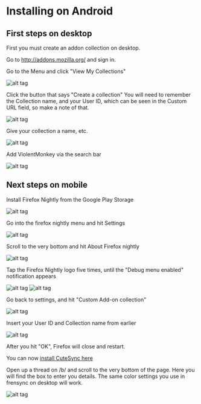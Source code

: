 # Installing on Android

## First steps on desktop

First you must create an addon collection on desktop.

Go to http://addons.mozilla.org/ and sign in.

Go to the Menu and click "View My Collections"

![alt tag](https://raw.github.com/ErinSteph/Cute-Sync/master/installing/a.png)

Click the button that says "Create a collection" You will need to remember the Collection name, and your User ID, which can be seen in the Custom URL field, so make a note of that.

![alt tag](https://raw.github.com/ErinSteph/Cute-Sync/master/installing/b.png)

Give your collection a name, etc.

![alt tag](https://raw.github.com/ErinSteph/Cute-Sync/master/installing/1.png)

Add ViolentMonkey via the search bar

![alt tag](https://raw.github.com/ErinSteph/Cute-Sync/master/installing/d.png)

## Next steps on mobile

Install Firefox Nightly from the Google Play Storage

![alt tag](https://raw.github.com/ErinSteph/Cute-Sync/master/installing/0.png)

Go into the firefox nightly menu and hit Settings

![alt tag](https://raw.github.com/ErinSteph/Cute-Sync/master/installing/2.png)

Scroll to the very bottom and hit About Firefox nightly

![alt tag](https://raw.github.com/ErinSteph/Cute-Sync/master/installing/3.png)

Tap the Firefox Nightly logo five times, until the "Debug menu enabled" notification appears

![alt tag](https://raw.github.com/ErinSteph/Cute-Sync/master/installing/4.png)
![alt tag](https://raw.github.com/ErinSteph/Cute-Sync/master/installing/5.png)

Go back to settings, and hit "Custom Add-on collection"

![alt tag](https://raw.github.com/ErinSteph/Cute-Sync/master/installing/6.png)

Insert your User ID and Collection name from earlier

![alt tag](https://raw.github.com/ErinSteph/Cute-Sync/master/installing/8.png)

After you hit "OK", Firefox will close and restart.

You can now [install CuteSync here](https://github.com/ErinSteph/Cute-Sync/raw/master/Cutesync.user.js)

Open up a thread on /b/ and scroll to the very bottom of the page. Here you will find the box to enter you details. The same color settings you use in frensync on desktop will work.

![alt tag](https://raw.github.com/ErinSteph/Cute-Sync/master/installing/t.png)
